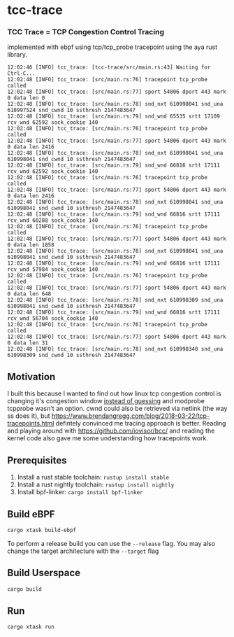 # tcc-trace

### TCC Trace = TCP Congestion Control Tracing
implemented with ebpf using tcp/tcp_probe tracepoint using the aya rust library.

```
12:02:46 [INFO] tcc_trace: [tcc-trace/src/main.rs:43] Waiting for Ctrl-C...
12:02:48 [INFO] tcc_trace: [src/main.rs:76] tracepoint tcp_probe called
12:02:48 [INFO] tcc_trace: [src/main.rs:77] sport 54806 dport 443 mark 0 data len 0
12:02:48 [INFO] tcc_trace: [src/main.rs:78] snd_nxt 610998041 snd_una 610997524 snd_cwnd 10 ssthresh 2147483647
12:02:48 [INFO] tcc_trace: [src/main.rs:79] snd_wnd 65535 srtt 17109 rcv_wnd 62592 sock_cookie 140
12:02:48 [INFO] tcc_trace: [src/main.rs:76] tracepoint tcp_probe called
12:02:48 [INFO] tcc_trace: [src/main.rs:77] sport 54806 dport 443 mark 0 data len 2416
12:02:48 [INFO] tcc_trace: [src/main.rs:78] snd_nxt 610998041 snd_una 610998041 snd_cwnd 10 ssthresh 2147483647
12:02:48 [INFO] tcc_trace: [src/main.rs:79] snd_wnd 66816 srtt 17111 rcv_wnd 62592 sock_cookie 140
12:02:48 [INFO] tcc_trace: [src/main.rs:76] tracepoint tcp_probe called
12:02:48 [INFO] tcc_trace: [src/main.rs:77] sport 54806 dport 443 mark 0 data len 2416
12:02:48 [INFO] tcc_trace: [src/main.rs:78] snd_nxt 610998041 snd_una 610998041 snd_cwnd 10 ssthresh 2147483647
12:02:48 [INFO] tcc_trace: [src/main.rs:79] snd_wnd 66816 srtt 17111 rcv_wnd 60288 sock_cookie 140
12:02:48 [INFO] tcc_trace: [src/main.rs:76] tracepoint tcp_probe called
12:02:48 [INFO] tcc_trace: [src/main.rs:77] sport 54806 dport 443 mark 0 data len 1858
12:02:48 [INFO] tcc_trace: [src/main.rs:78] snd_nxt 610998041 snd_una 610998041 snd_cwnd 10 ssthresh 2147483647
12:02:48 [INFO] tcc_trace: [src/main.rs:79] snd_wnd 66816 srtt 17111 rcv_wnd 57984 sock_cookie 140
12:02:48 [INFO] tcc_trace: [src/main.rs:76] tracepoint tcp_probe called
12:02:48 [INFO] tcc_trace: [src/main.rs:77] sport 54806 dport 443 mark 0 data len 648
12:02:48 [INFO] tcc_trace: [src/main.rs:78] snd_nxt 610998309 snd_una 610998041 snd_cwnd 10 ssthresh 2147483647
12:02:48 [INFO] tcc_trace: [src/main.rs:79] snd_wnd 66816 srtt 17111 rcv_wnd 56704 sock_cookie 140
12:02:48 [INFO] tcc_trace: [src/main.rs:76] tracepoint tcp_probe called
12:02:48 [INFO] tcc_trace: [src/main.rs:77] sport 54806 dport 443 mark 0 data len 31
12:02:48 [INFO] tcc_trace: [src/main.rs:78] snd_nxt 610998340 snd_una 610998309 snd_cwnd 10 ssthresh 2147483647
```

## Motivation
I built this because I wanted to find out how linux tcp congestion control is changing it's congestion window
[instead of guessing](https://github.com/sirupsen/initcwnd) and modprobe tcpprobe wasn't an option.
cwnd could also be retrieved via netlink (the way ss does it),
but https://www.brendangregg.com/blog/2018-03-22/tcp-tracepoints.html defintely convinced me tracing approach
is better. Reading and playing around with https://github.com/iovisor/bcc/ and reading the kernel code
also gave me some understanding how tracepoints work.


## Prerequisites

1. Install a rust stable toolchain: `rustup install stable`
1. Install a rust nightly toolchain: `rustup install nightly`
1. Install bpf-linker: `cargo install bpf-linker`

## Build eBPF

```bash
cargo xtask build-ebpf
```

To perform a release build you can use the `--release` flag.
You may also change the target architecture with the `--target` flag

## Build Userspace

```bash
cargo build
```

## Run

```bash
cargo xtask run
```
